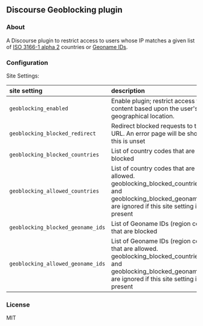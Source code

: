 ## Discourse Geoblocking plugin

### About

A Discourse plugin to restrict access to users whose IP matches a given list of [ISO 3166-1 alpha 2](https://en.wikipedia.org/wiki/ISO_3166-1_alpha-2) countries or [Geoname IDs](https://www.geonames.org/).

### Configuration

Site Settings:

| site setting                      | description                                                                                                                                                        |
| :-------------------------------- | :----------------------------------------------------------------------------------------------------------------------------------------------------------------- |
| `geoblocking_enabled`             | Enable plugin; restrict access to content based upon the user's geographical location.                                                                             |
| `geoblocking_blocked_redirect`    | Redirect blocked requests to this URL. An error page will be shown if this is unset                                                                                |
| `geoblocking_blocked_countries`   | List of country codes that are blocked                                                                                                                             |
| `geoblocking_allowed_countries`   | List of country codes that are allowed. geoblocking_blocked_countries and geoblocking_blocked_geoname_ids are ignored if this site setting is present              |
| `geoblocking_blocked_geoname_ids` | List of Geoname IDs (region codes) that are blocked                                                                                                                |
| `geoblocking_allowed_geoname_ids` | List of Geoname IDs (region codes) that are allowed. geoblocking_blocked_countries and geoblocking_blocked_geoname_ids are ignored if this site setting is present |

### License

MIT
